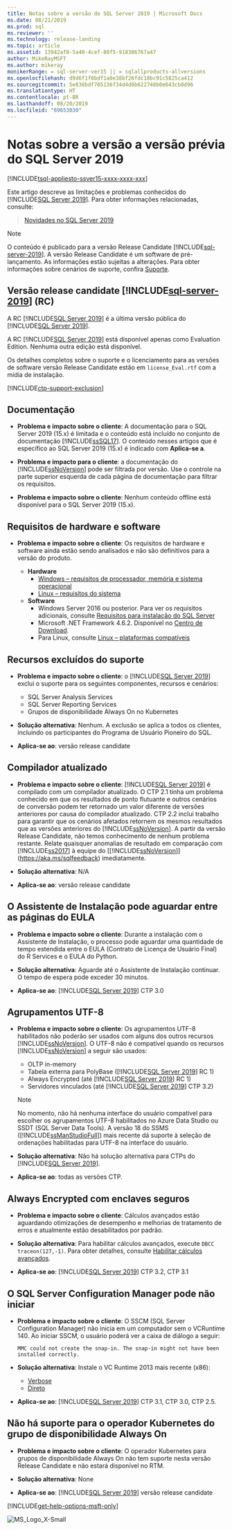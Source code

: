 ```yaml
---
title: Notas sobre a versão do SQL Server 2019 | Microsoft Docs
ms.date: 08/21/2019
ms.prod: sql
ms.reviewer: ''
ms.technology: release-landing
ms.topic: article
ms.assetid: 13942af8-5a40-4cef-80f5-918386767a47
author: MikeRayMSFT
ms.author: mikeray
monikerRange: = sql-server-ver15 || = sqlallproducts-allversions
ms.openlocfilehash: d9d6f1f0bdf1a0e38bf26fdc18bc91c5825ca412
ms.sourcegitcommit: 5e838bdf705136f34d4d8b622740b0e643cb8d96
ms.translationtype: HT
ms.contentlocale: pt-BR
ms.lasthandoff: 08/20/2019
ms.locfileid: "69653030"
---
```

# <a name="sql-server-2019-preview-release-notes"></a>Notas sobre a versão a versão prévia do SQL Server 2019
[!INCLUDE[tsql-appliesto-ssver15-xxxx-xxxx-xxx](../includes/tsql-appliesto-ssver15-xxxx-xxxx-xxx.md)]

Este artigo descreve as limitações e problemas conhecidos do [!INCLUDE[SQL Server 2019](../includes/sssqlv15-md.md)]. Para obter informações relacionadas, consulte:

>[Novidades no SQL Server 2019](../sql-server/what-s-new-in-sql-server-ver15.md)

>[!NOTE]
>O conteúdo é publicado para a versão Release Candidate [!INCLUDE[sql-server-2019](../includes/sssqlv15-md.md)]. A versão Release Candidate é um software de pré-lançamento. As informações estão sujeitas a alterações. Para obter informações sobre cenários de suporte, confira [Suporte](#support).

## <a name="includesql-server-2019includessssqlv15-mdmd-release-candidate-rc"></a>Versão release candidate [!INCLUDE[sql-server-2019](../includes/sssqlv15-md.md)] (RC)

A RC [!INCLUDE[SQL Server 2019](../includes/sssqlv15-md.md)] é a última versão pública do [!INCLUDE[SQL Server 2019](../includes/sssqlv15-md.md)].

A RC [!INCLUDE[SQL Server 2019](../includes/sssqlv15-md.md)] está disponível apenas como Evaluation Edition. Nenhuma outra edição está disponível.

Os detalhes completos sobre o suporte e o licenciamento para as versões de software versão Release Candidate estão em `license_Eval.rtf` com a mídia de instalação.

[!INCLUDE[ctp-support-exclusion](../includes/ctp-support-exclusion.md)]

## <a name="documentation"></a>Documentação

- **Problema e impacto sobre o cliente**: A documentação para o SQL Server 2019 (15.x) é limitada e o conteúdo está incluído no conjunto de documentação [!INCLUDE[ssSQL17](../includes/sssql17-md.md)]. O conteúdo nesses artigos que é específico ao SQL Server 2019 (15.x) é indicado com **Aplica-se a**.

- **Problema e impacto para o cliente**: a documentação do [!INCLUDE[ssNoVersion](../includes/ssnoversion-md.md)] pode ser filtrada por versão. Use o controle na parte superior esquerda de cada página de documentação para filtrar os requisitos.

- **Problema e impacto sobre o cliente**: Nenhum conteúdo offline está disponível para o SQL Server 2019 (15.x).

## <a name="hardware-and-software-requirements"></a>Requisitos de hardware e software

- **Problema e impacto sobre o cliente**: Os requisitos de hardware e software ainda estão sendo analisados e não são definitivos para a versão do produto.

  - **Hardware**
    - [Windows – requisitos de processador, memória e sistema operacional](../sql-server/install/hardware-and-software-requirements-for-installing-sql-server.md#pmosr)
    - [Linux – requisitos do sistema](../linux/sql-server-linux-setup.md#system)
  - **Software**
    - Windows Server 2016 ou posterior. Para ver os requisitos adicionais, consulte [Requisitos para instalação do SQL Server](../sql-server/install/hardware-and-software-requirements-for-installing-sql-server.md)
    - Microsoft .NET Framework 4.6.2. Disponível no [Centro de Download](https://www.microsoft.com/download/details.aspx?id=53344).
    - Para Linux, consulte [Linux – plataformas compatíveis](../linux/sql-server-linux-setup.md#supportedplatforms)

## <a name = "release-notes"></a>Recursos excluídos do suporte

- **Problema e impacto sobre o cliente**: o [!INCLUDE[SQL Server 2019](../includes/sssqlv15-md.md)] exclui o suporte para os seguintes componentes, recursos e cenários:
  - SQL Server Analysis Services
  - SQL Server Reporting Services
  - Grupos de disponibilidade Always On no Kubernetes

- **Solução alternativa**: Nenhum. A exclusão se aplica a todos os clientes, incluindo os participantes do Programa de Usuário Pioneiro do SQL.

- **Aplica-se ao**: versão release candidate

## <a name="updated-compiler"></a>Compilador atualizado

- **Problema e impacto sobre o cliente**: [!INCLUDE[SQL Server 2019](../includes/sssqlv15-md.md)] é compilado com um compilador atualizado. O CTP 2.1 tinha um problema conhecido em que os resultados de ponto flutuante e outros cenários de conversão podem ter retornado um valor diferente de versões anteriores por causa do compilador atualizado. CTP 2.2 inclui trabalho para garantir que os cenários afetados retornem os mesmos resultados que as versões anteriores do [!INCLUDE[ssNoVersion](../includes/ssnoversion-md.md)]. A partir da versão Release Candidate, não temos conhecimento de nenhum problema restante. Relate quaisquer anomalias de resultado em comparação com [!INCLUDE[ss2017](../includes/sssqlv14-md.md)] à equipe do [[!INCLUDE[ssNoVersion](../includes/ssnoversion-md.md)]](https://aka.ms/sqlfeedback) imediatamente.

- **Solução alternativa**: N/A

- **Aplica-se ao**: versão release candidate

## <a name="installation-wizard-may-wait-between-eula-pages"></a>O Assistente de Instalação pode aguardar entre as páginas do EULA

- **Problema e impacto sobre o cliente**: Durante a instalação com o Assistente de Instalação, o processo pode aguardar uma quantidade de tempo estendida entre o EULA (Contrato de Licença de Usuário Final) do R Services e o EULA do Python.

- **Solução alternativa**: Aguarde até o Assistente de Instalação continuar. O tempo de espera pode exceder 30 minutos.

- **Aplica-se ao**: [!INCLUDE[SQL Server 2019](../includes/sssqlv15-md.md)] CTP 3.0

## <a name="utf-8-collations"></a>Agrupamentos UTF-8

- **Problema e impacto sobre o cliente**: Os agrupamentos UTF-8 habilitados não poderão ser usados com alguns dos outros recursos [!INCLUDE[ssNoVersion](../includes/ssnoversion-md.md)]. O UTF-8 não é compatível quando os recursos [!INCLUDE[ssNoVersion](../includes/ssnoversion-md.md)] a seguir são usados:

  - OLTP in-memory
  - Tabela externa para PolyBase ([!INCLUDE[SQL Server 2019](../includes/sssqlv15-md.md)] RC 1)
  - Always Encrypted (até [!INCLUDE[SQL Server 2019](../includes/sssqlv15-md.md)] RC 1)
  - Servidores vinculados (até [!INCLUDE[SQL Server 2019](../includes/sssqlv15-md.md)] CTP 3.2)

  > [!Note]
  > No momento, não há nenhuma interface do usuário compatível para escolher os agrupamentos UTF-8 habilitados no Azure Data Studio ou SSDT (SQL Server Data Tools). A versão 18 do SSMS ([!INCLUDE[ssManStudioFull](../includes/ssmanstudiofull-md.md)]) mais recente dá suporte à seleção de ordenações habilitadas para UTF-8 na interface do usuário.
 
- **Solução alternativa**: Não há solução alternativa para CTPs do [!INCLUDE[SQL Server 2019](../includes/sssqlv15-md.md)].


- **Aplica-se ao**: todas as versões CTP.

## <a name="always-encrypted-with-secure-enclaves"></a>Always Encrypted com enclaves seguros

- **Problema e impacto sobre o cliente**: Cálculos avançados estão aguardando otimizações de desempenho e melhorias de tratamento de erros e atualmente estão desabilitados por padrão.

- **Solução alternativa**: Para habilitar cálculos avançados, execute `DBCC traceon(127,-1)`. Para obter detalhes, consulte [Habilitar cálculos avançados](../relational-databases/security/encryption/configure-always-encrypted-enclaves.md#configure-a-secure-enclave).

- **Aplica-se ao**: [!INCLUDE[SQL Server 2019](../includes/sssqlv15-md.md)] CTP 3.2, CTP 3.1

## <a name="sql-server-configuration-manager-may-not-start"></a>O SQL Server Configuration Manager pode não iniciar

- **Problema e impacto sobre o cliente**: O SSCM (SQL Server Configuration Manager) não inicia em um computador sem o VCRuntime 140. Ao iniciar SSCM, o usuário poderá ver a caixa de diálogo a seguir: 


  `MMC could not create the snap-in. The snap-in might not have been installed correctly.`

- **Solução alternativa**:  Instale o VC Runtime 2013 mais recente (x86):

  - [Verbose](https://support.microsoft.com/help/2977003/the-latest-supported-visual-c-downloads)
  - [Direto](https://support.microsoft.com/en-us/help/4032938/update-for-visual-c-2013-redistributable-package)

- **Aplica-se ao**: [!INCLUDE[SQL Server 2019](../includes/sssqlv15-md.md)] CTP 3.1, CTP 3.0, CTP 2.5.

## <a name="always-on-availability-group-kubernetes-operator-not-supported"></a>Não há suporte para o operador Kubernetes do grupo de disponibilidade Always On

- **Problema e impacto sobre o cliente**: O operador Kubernetes para grupos de disponibilidade Always On não tem suporte nesta versão Release Candidate e não estará disponível no RTM. 

- **Solução alternativa**: None

- **Aplica-se ao**: [!INCLUDE[SQL Server 2019](../includes/sssqlv15-md.md)] versão release candidate

[!INCLUDE[get-help-options-msft-only](../includes/paragraph-content/get-help-options.md)]

![MS_Logo_X-Small](../sql-server/media/ms-logo-x-small.png)
